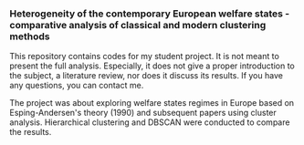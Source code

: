 ### Heterogeneity of the contemporary European welfare states - comparative analysis of classical and modern clustering methods

This repository contains codes for my student project. It is not meant to present the full analysis. Especially, it does not give a proper introduction to the subject, a literature review, nor does it discuss its results. If you have any questions, you can contact me.

The project was about exploring welfare states regimes in Europe based on Esping-Andersen's theory (1990) and subsequent papers using cluster analysis. Hierarchical clustering and DBSCAN were conducted to compare the results.
